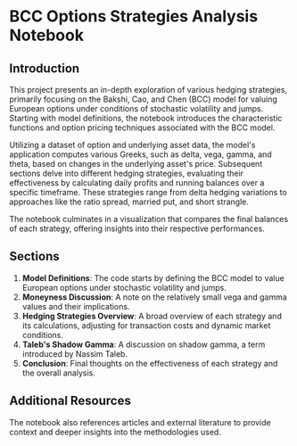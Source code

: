 # BCC Options Strategies Analysis Notebook

## Introduction
This project presents an in-depth exploration of various hedging strategies, primarily focusing on the Bakshi, Cao, and Chen (BCC) model for valuing European options under conditions of stochastic volatility and jumps. Starting with model definitions, the notebook introduces the characteristic functions and option pricing techniques associated with the BCC model.

Utilizing a dataset of option and underlying asset data, the model's application computes various Greeks, such as delta, vega, gamma, and theta, based on changes in the underlying asset's price. Subsequent sections delve into different hedging strategies, evaluating their effectiveness by calculating daily profits and running balances over a specific timeframe. These strategies range from delta hedging variations to approaches like the ratio spread, married put, and short strangle. 

The notebook culminates in a visualization that compares the final balances of each strategy, offering insights into their respective performances.

## Sections
1. **Model Definitions**: The code starts by defining the BCC model to value European options under stochastic volatility and jumps.
2. **Moneyness Discussion**: A note on the relatively small vega and gamma values and their implications.
3. **Hedging Strategies Overview**: A broad overview of each strategy and its calculations, adjusting for transaction costs and dynamic market conditions.
4. **Taleb's Shadow Gamma**: A discussion on shadow gamma, a term introduced by Nassim Taleb.
5. **Conclusion**: Final thoughts on the effectiveness of each strategy and the overall analysis.

## Additional Resources
The notebook also references articles and external literature to provide context and deeper insights into the methodologies used.

